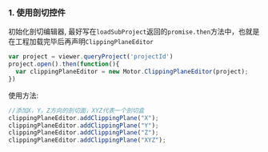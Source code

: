### 1. 使用剖切控件
初始化剖切编辑器, 最好写在`loadSubProject`返回的`promise.then`方法中，也就是在工程加载完毕后再声明`ClippingPlaneEditor`
```javascript
var project = viewer.queryProject('projectId')
project.open().then(function(){
  var clippingPlaneEditor = new Motor.ClippingPlaneEditor(project);
})

```
使用方法:
```javascript
//添加X，Y，Z方向的剖切面，XYZ代表一个剖切盒
clippingPlaneEditor.addClippingPlane("X");
clippingPlaneEditor.addClippingPlane("Y");
clippingPlaneEditor.addClippingPlane("Z");
clippingPlaneEditor.addClippingPlane("XYZ");
```
